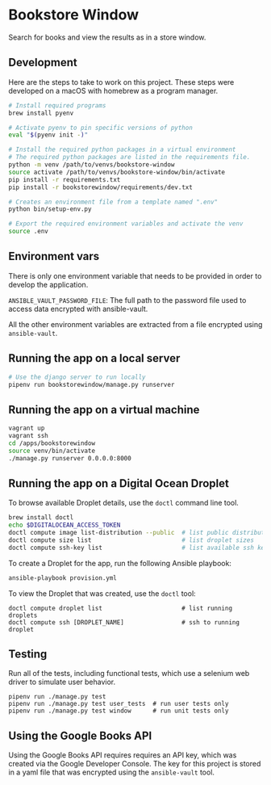 # Bookstore Window

Search for books and view the results as in a store window.

## Development

Here are the steps to take to work on this project. These
steps were developed on a macOS with homebrew as a program
manager.

```bash
# Install required programs
brew install pyenv

# Activate pyenv to pin specific versions of python
eval "$(pyenv init -)"

# Install the required python packages in a virtual environment
# The required python packages are listed in the requirements file.
python -m venv /path/to/venvs/bookstore-window
source activate /path/to/venvs/bookstore-window/bin/activate
pip install -r requirements.txt
pip install -r bookstorewindow/requirements/dev.txt

# Creates an environment file from a template named ".env"
python bin/setup-env.py

# Export the required environment variables and activate the venv
source .env
```

## Environment vars

There is only one environment variable that needs to be provided in order
to develop the application.

`ANSIBLE_VAULT_PASSWORD_FILE`: The full path to the password file used to access data encrypted with ansible-vault.

All the other environment variables are extracted from a file encrypted
using `ansible-vault`.

## Running the app on a local server

```bash
# Use the django server to run locally
pipenv run bookstorewindow/manage.py runserver
```

## Running the app on a virtual machine

```bash
vagrant up
vagrant ssh
cd /apps/bookstorewindow
source venv/bin/activate
./manage.py runserver 0.0.0.0:8000
```

## Running the app on a Digital Ocean Droplet

To browse available Droplet details, use the `doctl` command line tool.

```bash
brew install doctl
echo $DIGITALOCEAN_ACCESS_TOKEN
doctl compute image list-distribution --public  # list public distributions
doctl compute size list                         # list droplet sizes
doctl compute ssh-key list                      # list available ssh keys
```

To create a Droplet for the app, run the following Ansible playbook:

```bash
ansible-playbook provision.yml
```

To view the Droplet that was created, use the `doctl` tool:

```
doctl compute droplet list                      # list running droplets
doctl compute ssh [DROPLET_NAME]                # ssh to running droplet
```

## Testing

Run all of the tests, including functional tests, which use a selenium
web driver to simulate user behavior.

```
pipenv run ./manage.py test
pipenv run ./manage.py test user_tests  # run user tests only
pipenv run ./manage.py test window      # run unit tests only
```

## Using the Google Books API

Using the Google Books API requires requires an API key, which was created via
the Google Developer Console. The key for this project is stored in a yaml file
that was encrypted using the `ansible-vault` tool.
